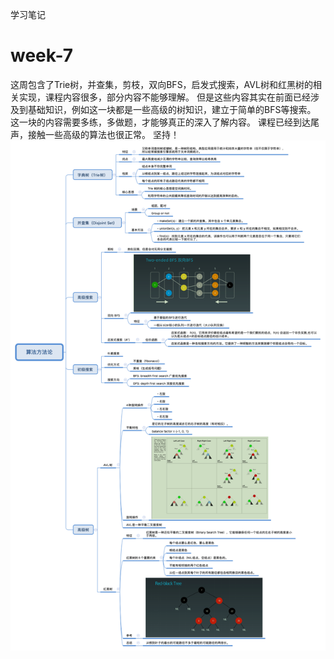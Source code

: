 学习笔记
# week-7
这周包含了Trie树，并查集，剪枝，双向BFS，启发式搜索，AVL树和红黑树的相关实现，课程内容很多，部分内容不能够理解。
但是这些内容其实在前面已经涉及到基础知识，例如这一块都是一些高级的树知识，建立于简单的BFS等搜索。
这一块的内容需要多练，多做题，才能够真正的深入了解内容。
课程已经到达尾声，接触一些高级的算法也很正常。
坚持！
![week7](/Xmind/week7.png)